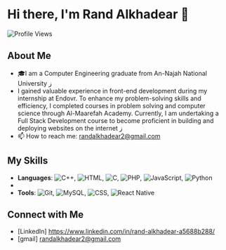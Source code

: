 # Hi there, I'm Rand Alkhadear 👋

![Profile Views](https://komarev.com/ghpvc/?username=randalkhadear&color=yellow)

## About Me

- 🎓I am a Computer Engineering graduate from An-Najah National University ز
-  I gained valuable experience in front-end development during my internship at Endovr. To enhance my problem-solving skills and efficiency, I completed courses in problem solving and computer science through Al-Maarefah Academy. Currently, I am undertaking a Full Stack Development course to become proficient in building and deploying websites on the internet ز
  - 📫 How to reach me: randalkhadear2@gmail.com

## My Skills
- **Languages**: ![C++](https://img.shields.io/badge/-C++-blue), ![HTML](https://img.shields.io/badge/-HTML-orange), ![C](https://img.shields.io/badge/-C-blue), ![PHP](https://img.shields.io/badge/-PHP-purple), ![JavaScript](https://img.shields.io/badge/-JavaScript-yellow), ![Python](https://img.shields.io/badge/-Python-blue)
- 
- **Tools**: ![Git](https://img.shields.io/badge/-Git-black), ![MySQL](https://img.shields.io/badge/-MySQL-blue), ![CSS](https://img.shields.io/badge/-CSS-blue), ![React Native](https://img.shields.io/badge/-React%20Native-61DAFB)



## Connect with Me
- [LinkedIn] https://www.linkedin.com/in/rand-alkhadear-a5688b288/
- [gmail]  randalkhadear2@gmail.com

